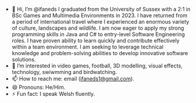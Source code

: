 - 👋 Hi, I’m @ifaneds I graduated from the University of Sussex with a 2:1 in BSc Games and Multimedia Environments in 2023. I have returned from a period of international travel where I experienced an enormous variety of culture, landscapes and wildlife. I am now eager to apply my strong programming skills in Java and C# to entry-level Software Engineering roles. I have proven ability to learn quickly and contribute effectively within a team environment. I am seeking to leverage technical knowledge and problem-solving abilities to develop innovative software solutions.
- 👀 I’m interested in video games, football, 3D modelling, visual effects, technology, swiwmming and birdwatching.
- 📫 How to reach me: email (ifaneds1@gmail.com).
- 😄 Pronouns: He/Him.
- ⚡ Fun fact: I speak Welsh fluently.

<!---
ifaneds/ifaneds is a ✨ special ✨ repository because its `README.md` (this file) appears on your GitHub profile.
You can click the Preview link to take a look at your changes.
--->
